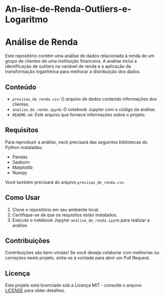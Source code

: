 # An-lise-de-Renda-Outliers-e-Logaritmo 
# Análise de Renda

Este repositório contém uma análise de dados relacionada à renda de um grupo de clientes de uma instituição financeira. A análise inclui a identificação de outliers na variável de renda e a aplicação da transformação logarítmica para melhorar a distribuição dos dados.

## Conteúdo

- `previsao_de_renda.csv`: O arquivo de dados contendo informações dos clientes.
- `analise_de_renda.ipynb`: O notebook Jupyter com o código da análise.
- `README.md`: Este arquivo que fornece informações sobre o projeto.

## Requisitos

Para reproduzir a análise, você precisará das seguintes bibliotecas do Python instaladas:

- Pandas
- Seaborn
- Matplotlib
- Numpy

Você também precisará do arquivo `previsao_de_renda.csv`.

## Como Usar

1. Clone o repositório em seu ambiente local.
2. Certifique-se de que os requisitos estão instalados.
3. Execute o notebook Jupyter `analise_de_renda.ipynb` para realizar a análise.

## Contribuições

Contribuições são bem-vindas! Se você deseja colaborar com melhorias ou correções neste projeto, sinta-se à vontade para abrir um Pull Request.

## Licença

Este projeto está licenciado sob a Licença MIT - consulte o arquivo [LICENSE](LICENSE) para obter detalhes.

